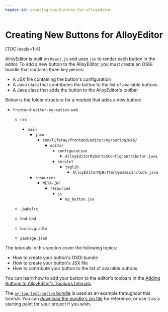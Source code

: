```yaml
---
header-id: creating-new-buttons-for-alloyeditor
---
```


# Creating New Buttons for AlloyEditor

[TOC levels=1-4]

AlloyEditor is built on `React.js` and uses `jsx` to render each button in the 
editor. To add a new button to the AlloyEditor, you must create an OSGi bundle 
that contains three key pieces:

- A JSX file containing the button's configuration 
- A Java class that contributes the button to the list of available buttons
- A Java class that adds the button to the AlloyEditor's toolbar

Below is the folder structure for a module that adds a new button:

- `frontend-editor-my-button-web`
  - `src`
      - `main`
          - `java`
            - `com/liferay/frontend/editor/my/button/web/`
              - `editor`
                - `configuration`
                  - `AlloyEditorMyButtonConfigContributor.java`
                - `servlet`
                    - `taglib`
                        - `AlloyEditorMyButtonDynamicInclude.java`
          - `resources`
              - `META-INF`
                  - `resources`
                    - `js`
                        - `my_button.jsx`

  - `.babelrc`

  - `bnd.bnd`

  - `build.gradle`

  - `package.json`

The tutorials in this section cover the following topics:

- How to create your button's OSGi bundle
- How to create your button's JSX file
- How to contribute your button to the list of available buttons 

You can learn how to add your button to the editor's toolbars in the 
[Adding Buttons to AlloyEditor's Toolbars tutorials](/docs/7-1/tutorials/-/knowledge_base/t/adding-buttons-to-alloyeditor-toolbars). 

The 
[`my-log-text-button` bundle](https://github.com/liferay/liferay-docs/tree/7.1.x/en/develop/tutorials/code/osgi/modules/com.liferay.docs.my.button/my-log-text-button) 
is used as an example throughout this tutorial. You can 
[download the bundle's zip file](https://github.com/liferay/liferay-docs/blob/7.1.x/en/develop/tutorials/code/osgi/modules/com.liferay.docs.my.button/my-log-text-button.zip) 
for reference, or use it as a starting point for your project if you wish. 
